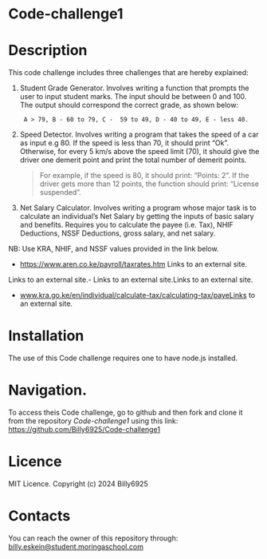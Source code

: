 # Code-challenge1
# Description
This code challenge includes three challenges that are hereby explained:
1. Student Grade Generator.
Involves writing a function that prompts the user to input student marks. The input should be between 0 and 100. The output should correspond the correct grade, as shown below: 

        A > 79, B - 60 to 79, C -  59 to 49, D - 40 to 49, E - less 40.
2. Speed Detector.
Involves writing a program that takes the speed of a car as input e.g 80. If the speed is less than 70, it should print “Ok”. Otherwise, for every 5 km/s above the speed limit (70), it should give the driver one demerit point and print the total number of demerit points.

   > For example, if the speed is 80, it should print: “Points: 2”. If the driver gets more than 12 points, the function should print: “License suspended”.
3. Net Salary Calculator.
Involves writing a program whose major task is to calculate an individual’s Net Salary by getting the inputs of basic salary and benefits. Requires you to calculate the payee (i.e. Tax), NHIF Deductions, NSSF Deductions, gross salary, and net salary. 

NB: Use KRA, NHIF, and NSSF values provided in the link below.

- https://www.aren.co.ke/payroll/taxrates.htm Links to an external site.

Links to an external site.-  Links to an external site.Links to an external site.

- www.kra.go.ke/en/individual/calculate-tax/calculating-tax/payeLinks to an external site.

# Installation
The use of this Code challenge requires one to have node.js installed.

# Navigation.
To access theis Code challenge, go to github and then fork and clone it from the repository *Code-challenge1* using this link: https://github.com/Billy6925/Code-challenge1

# Licence
MIT Licence.
Copyright (c) 2024 Billy6925

# Contacts
You can reach the owner of this repository through: billy.eskein@student.moringaschool.com



